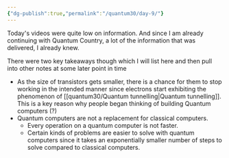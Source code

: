 ```yaml
---
{"dg-publish":true,"permalink":"/quantum30/day-9/"}
---
```


Today's videos were quite low on information. And since I am already continuing with Quantum Country, a lot of the information that was delivered, I already knew. 

There were two key takeaways though which I will list here and then pull into other notes at some later point in time

- As the size of transistors gets smaller, there is a chance for them to stop working in the intended manner since electrons start exhibiting the phenomenon of [[quantum30/Quantum tunnelling\|Quantum tunnelling]]. This is a key reason why people began thinking of building Quantum computers (?)
- Quantum computers are not a replacement for classical computers. 
	- Every operation on a quantum computer is not faster. 
	- Certain kinds of problems are easier to solve with quantum computers since it takes an exponentially smaller number of steps to solve compared to classical computers.
